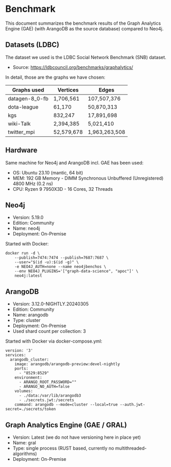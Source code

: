 # Benchmark 

This document summarizes the benchmark results of the Graph Analytics Engine (GAE)
(with ArangoDB as the source database) compared to Neo4j.

## Datasets (LDBC)

The dataset we used is the LDBC Social Network Benchmark (SNB) dataset.
* Source: https://ldbcouncil.org/benchmarks/graphalytics/

In detail, those are the graphs we have chosen:

| Graphs used   | Vertices   | Edges           |
| ------------- | ---------- | --------------- |
| datagen-8_0-fb| 1,706,561  | 107,507,376     |
| dota-league   | 61,170     | 50,870,313      |
| kgs           | 832,247    | 17,891,698      |
| wiki-Talk     | 2,394,385  | 5,021,410       |
| twitter_mpi   | 52,579,678 | 1,963,263,508   |

## Hardware

Same machine for Neo4j and ArangoDB incl. GAE has been used:

* OS: Ubuntu 23.10 (mantic, 64 bit)
* MEM: 192 GB Memory - DIMM Synchronous Unbuffered (Unregistered) 4800 MHz (0.2 ns)
* CPU: Ryzen 9 7950X3D - 16 Cores, 32 Threads

## Neo4j

* Version:	5.19.0
* Edition:	Community
* Name:	    neo4j
* Deployment: On-Premise

Started with Docker:

```
docker run -d \
	--publish=7474:7474 --publish=7687:7687 \
	--user="$(id -u):$(id -g)" \
	-e NEO4J_AUTH=none --name neo4jbenchos \
	--env NEO4J_PLUGINS='["graph-data-science", "apoc"]' \
	neo4j:latest
```

## ArangoDB 

* Version: 3.12.0-NIGHTLY.20240305
* Edition: Community
* Name: arangodb
* Type: cluster
* Deployment: On-Premise
* Used shard count per collection: 3

Started with Docker via docker-compose.yml:

```
version: '3'
services:
  arangodb_cluster:
    image: arangodb/arangodb-preview:devel-nightly
    ports:
      - "8529:8529"
    environment:
      - ARANGO_ROOT_PASSWORD=""
      - ARANGO_NO_AUTH=false
    volumes:
      - ./data:/var/lib/arangodb3
      - ./secrets.jwt:/secrets
    command: arangodb --mode=cluster --local=true --auth.jwt-secret=./secrets/token
```

## Graph Analytics Engine (GAE / GRAL)

* Version: Latest (we do not have versioning here in place yet)
* Name: gral
* Type: single process (RUST based, currently no multithreaded-algorithms)
* Deployment: On-Premise
